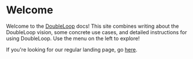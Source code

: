 # Welcome

Welcome to the [DoubleLoop](https://www.doubleloop.app/) docs! This site combines writing about the DoubleLoop vision, some concrete use cases, and detailed instructions for using DoubleLoop. Use the menu on the left to explore!

If you're looking for our regular landing page, go [here](https://www.doubleloop.app/).


